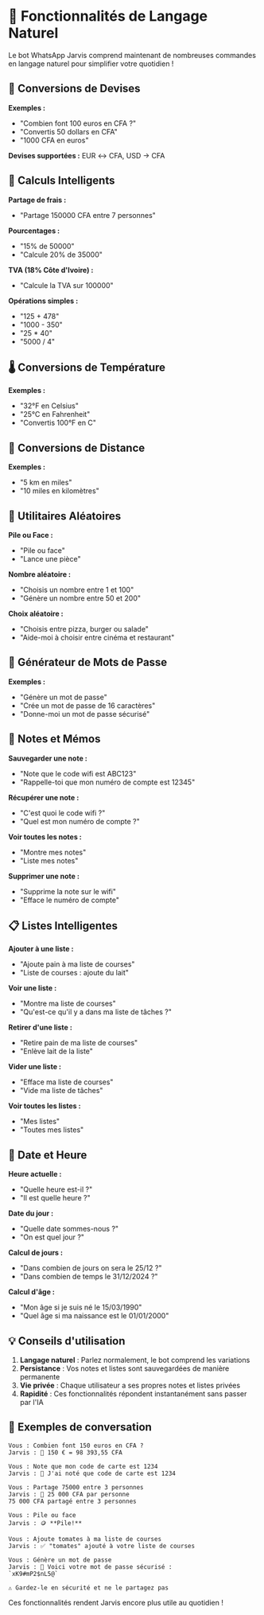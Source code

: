 # 🎯 Fonctionnalités de Langage Naturel

Le bot WhatsApp Jarvis comprend maintenant de nombreuses commandes en langage naturel pour simplifier votre quotidien !

## 💱 Conversions de Devises

**Exemples :**
- "Combien font 100 euros en CFA ?"
- "Convertis 50 dollars en CFA"
- "1000 CFA en euros"

**Devises supportées :** EUR ↔ CFA, USD → CFA

## 🧮 Calculs Intelligents

**Partage de frais :**
- "Partage 150000 CFA entre 7 personnes"

**Pourcentages :**
- "15% de 50000"
- "Calcule 20% de 35000"

**TVA (18% Côte d'Ivoire) :**
- "Calcule la TVA sur 100000"

**Opérations simples :**
- "125 + 478"
- "1000 - 350"
- "25 * 40"
- "5000 / 4"

## 🌡️ Conversions de Température

**Exemples :**
- "32°F en Celsius"
- "25°C en Fahrenheit"
- "Convertis 100°F en C"

## 📏 Conversions de Distance

**Exemples :**
- "5 km en miles"
- "10 miles en kilomètres"

## 🎲 Utilitaires Aléatoires

**Pile ou Face :**
- "Pile ou face"
- "Lance une pièce"

**Nombre aléatoire :**
- "Choisis un nombre entre 1 et 100"
- "Génère un nombre entre 50 et 200"

**Choix aléatoire :**
- "Choisis entre pizza, burger ou salade"
- "Aide-moi à choisir entre cinéma et restaurant"

## 🔐 Générateur de Mots de Passe

**Exemples :**
- "Génère un mot de passe"
- "Crée un mot de passe de 16 caractères"
- "Donne-moi un mot de passe sécurisé"

## 📝 Notes et Mémos

**Sauvegarder une note :**
- "Note que le code wifi est ABC123"
- "Rappelle-toi que mon numéro de compte est 12345"

**Récupérer une note :**
- "C'est quoi le code wifi ?"
- "Quel est mon numéro de compte ?"

**Voir toutes les notes :**
- "Montre mes notes"
- "Liste mes notes"

**Supprimer une note :**
- "Supprime la note sur le wifi"
- "Efface le numéro de compte"

## 📋 Listes Intelligentes

**Ajouter à une liste :**
- "Ajoute pain à ma liste de courses"
- "Liste de courses : ajoute du lait"

**Voir une liste :**
- "Montre ma liste de courses"
- "Qu'est-ce qu'il y a dans ma liste de tâches ?"

**Retirer d'une liste :**
- "Retire pain de ma liste de courses"
- "Enlève lait de la liste"

**Vider une liste :**
- "Efface ma liste de courses"
- "Vide ma liste de tâches"

**Voir toutes les listes :**
- "Mes listes"
- "Toutes mes listes"

## 📅 Date et Heure

**Heure actuelle :**
- "Quelle heure est-il ?"
- "Il est quelle heure ?"

**Date du jour :**
- "Quelle date sommes-nous ?"
- "On est quel jour ?"

**Calcul de jours :**
- "Dans combien de jours on sera le 25/12 ?"
- "Dans combien de temps le 31/12/2024 ?"

**Calcul d'âge :**
- "Mon âge si je suis né le 15/03/1990"
- "Quel âge si ma naissance est le 01/01/2000"

## 💡 Conseils d'utilisation

1. **Langage naturel** : Parlez normalement, le bot comprend les variations
2. **Persistance** : Vos notes et listes sont sauvegardées de manière permanente
3. **Vie privée** : Chaque utilisateur a ses propres notes et listes privées
4. **Rapidité** : Ces fonctionnalités répondent instantanément sans passer par l'IA

## 🚀 Exemples de conversation

```
Vous : Combien font 150 euros en CFA ?
Jarvis : 💱 150 € = 98 393,55 CFA

Vous : Note que mon code de carte est 1234
Jarvis : 📝 J'ai noté que code de carte est 1234

Vous : Partage 75000 entre 3 personnes
Jarvis : 🧮 25 000 CFA par personne
75 000 CFA partagé entre 3 personnes

Vous : Pile ou face
Jarvis : 🪙 **Pile!**

Vous : Ajoute tomates à ma liste de courses
Jarvis : ✅ "tomates" ajouté à votre liste de courses

Vous : Génère un mot de passe
Jarvis : 🔐 Voici votre mot de passe sécurisé :
`xK9#mP2$nL5@`

⚠️ Gardez-le en sécurité et ne le partagez pas
```

Ces fonctionnalités rendent Jarvis encore plus utile au quotidien !